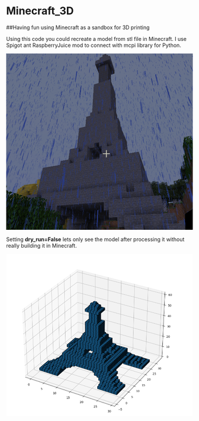 # Minecraft_3D
##Having fun using Minecraft as a sandbox for 3D printing

  Using this code you could recreate a model from stl file in Minecraft.
I use Spigot ant RaspberryJuice mod to connect with mcpi library for Python.

<img src=https://github.com/megaloss/Minecraft_3D/blob/main/eiffel.png>

Setting **dry_run=False** lets only see the model after processing it without really building it in Minecraft.

<img src=https://github.com/megaloss/Minecraft_3D/blob/main/eiffl.png>
